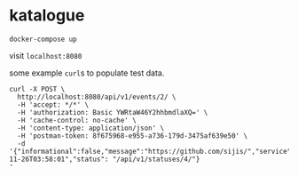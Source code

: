 # katalogue

`docker-compose up`

visit `localhost:8080`


some example `curl`s to populate test data.

```
curl -X POST \
  http://localhost:8080/api/v1/events/2/ \
  -H 'accept: */*' \
  -H 'authorization: Basic YWRtaW46Y2hhbmdlaXQ=' \
  -H 'cache-control: no-cache' \
  -H 'content-type: application/json' \
  -H 'postman-token: 8f675968-e955-a736-179d-3475af639e50' \
  -d '{"informational":false,"message":"https://github.com/sijis/","service":"/api/v1/services/1/","start":"2012-11-26T03:58:01","status": "/api/v1/statuses/4/"}
'
```

